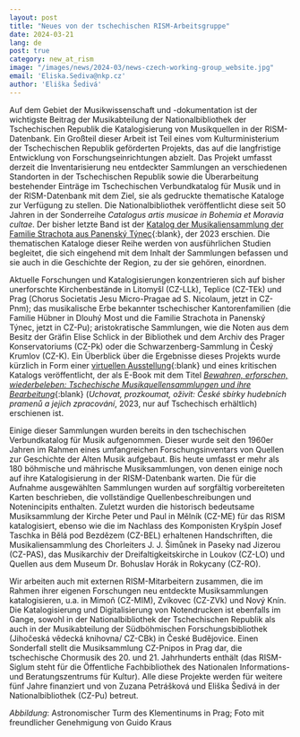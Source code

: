 ```yaml
---
layout: post
title: "Neues von der tschechischen RISM-Arbeitsgruppe"
date: 2024-03-21
lang: de
post: true
category: new_at_rism
image: "/images/news/2024-03/news-czech-working-group_website.jpg"
email: 'Eliska.Sediva@nkp.cz'
author: 'Eliška Šedivá'
---
```


Auf dem Gebiet der Musikwissenschaft und -dokumentation ist der wichtigste Beitrag der Musikabteilung der Nationalbibliothek der Tschechischen Republik die Katalogisierung von Musikquellen in der RISM-Datenbank. Ein Großteil dieser Arbeit ist Teil eines vom Kulturministerium der Tschechischen Republik geförderten Projekts, das auf die langfristige Entwicklung von Forschungseinrichtungen abzielt. Das Projekt umfasst derzeit die Inventarisierung neu entdeckter Sammlungen an verschiedenen Standorten in der Tschechischen Republik sowie die Überarbeitung bestehender Einträge im Tschechischen Verbundkatalog für Musik und in der RISM-Datenbank mit dem Ziel, sie als gedruckte thematische Kataloge zur Verfügung zu stellen. Die Nationalbibliothek veröffentlicht diese seit 50 Jahren in der Sonderreihe _Catalogus artis musicae in Bohemia et Moravia cultae_. Der bisher letzte Band ist der [Katalog der Musikaliensammlung der Familie Strachota aus Panenský Týnec](/new_publications/2024/02/22/thematic-catalogue-strachota-music-collection.html){:blank}, der 2023 erschien. Die thematischen Kataloge dieser Reihe werden von ausführlichen Studien begleitet, die sich eingehend mit dem Inhalt der Sammlungen befassen und sie auch in die Geschichte der Region, zu der sie gehören, einordnen.

Aktuelle Forschungen und Katalogisierungen konzentrieren sich auf bisher unerforschte Kirchenbestände in Litomyšl (CZ-LLk), Teplice (CZ-TEk) und Prag (Chorus Societatis Jesu Micro-Pragae ad S. Nicolaum, jetzt in CZ-Pnm); das musikalische Erbe bekannter tschechischer Kantorenfamilien (die Familie Hübner in Dlouhý Most und die Familie Strachota in Panenský Týnec, jetzt in CZ-Pu); aristokratische Sammlungen, wie die Noten aus dem Besitz der Gräfin Elise Schlick in der Bibliothek und dem Archiv des Prager Konservatoriums (CZ-Pk) oder die Schwarzenberg-Sammlung in Český Krumlov (CZ-K). Ein Überblick über die Ergebnisse dieses Projekts wurde kürzlich in Form einer [virtuellen Ausstellung](https://new.manuscriptorium.com/disseminate/index.php?pid=65817911dbbd61.04550457/uchovat-prozkoumat-ozivit){:blank} und eines kritischen Katalogs veröffentlicht, der als E-Book mit dem Titel [_Bewahren, erforschen, wiederbeleben: Tschechische Musikquellensammlungen und ihre Bearbeitung_](https://www.nkp.cz/soubory/ostatni/uchovat_prozkoumat_ozivit.pdf){:blank} (_Uchovat, prozkoumat, oživit: České sbírky hudebních pramenů a jejich zpracování_, 2023, nur auf Tschechisch erhältlich) erschienen ist.

Einige dieser Sammlungen wurden bereits in den tschechischen Verbundkatalog für Musik aufgenommen. Dieser wurde seit den 1960er Jahren im Rahmen eines umfangreichen Forschungsinventars von Quellen zur Geschichte der Alten Musik aufgebaut. Bis heute umfasst er mehr als 180 böhmische und mährische Musiksammlungen, von denen einige noch auf ihre Katalogisierung in der RISM-Datenbank warten. Die für die Aufnahme ausgewählten Sammlungen wurden auf sorgfältig vorbereiteten Karten beschrieben, die vollständige Quellenbeschreibungen und Notenincipits enthalten. Zuletzt wurden die historisch bedeutsame Musiksammlung der Kirche Peter und Paul in Mělník (CZ-ME) für das RISM katalogisiert, ebenso wie die im Nachlass des Komponisten Kryšpín Josef Taschka in Bělá pod Bezdězem (CZ-BEL) erhaltenen Handschriften, die Musikaliensammlung des Chorleiters J. J. Šimůnek in Paseky nad Jizerou (CZ-PAS), das Musikarchiv der Dreifaltigkeitskirche in Loukov (CZ-LO) und Quellen aus dem Museum Dr. Bohuslav Horák in Rokycany (CZ-RO).

Wir arbeiten auch mit externen RISM-Mitarbeitern zusammen, die im Rahmen ihrer eigenen Forschungen neu entdeckte Musiksammlungen katalogisieren, u.a. in Mimoň (CZ-MIM), Zvíkovec (CZ-ZVk) und Nový Knín. Die Katalogisierung und Digitalisierung von Notendrucken ist ebenfalls im Gange, sowohl in der Nationalbibliothek der Tschechischen Republik als auch in der Musikabteilung der Südböhmischen Forschungsbibliothek (Jihočeská vědecká knihovna/ CZ-CBk) in České Budějovice. Einen Sonderfall stellt die Musiksammlung CZ-Pnipos in Prag dar, die tschechische Chormusik des 20. und 21. Jahrhunderts enthält (das RISM-Siglum steht für die Öffentliche Fachbibliothek des Nationalen Informations- und Beratungszentrums für Kultur). Alle diese Projekte werden für weitere fünf Jahre finanziert und von Zuzana Petrášková und Eliška Šedivá in der Nationalbibliothek (CZ-Pu) betreut.

_Abbildung_: Astronomischer Turm des Klementinums in Prag; Foto mit freundlicher Genehmigung von Guido Kraus
